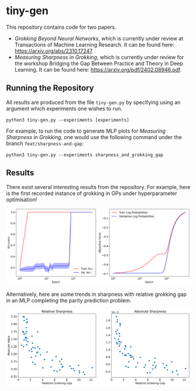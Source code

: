 # tiny-gen

This repository contains code for two papers.
* _Grokking Beyond Neural Networks_, which is currently under review at Transactions of Machine Learning Research. It can be found here: https://arxiv.org/abs/2310.17247.
* _Measuring Sharpness in Grokking_, which is currently under review for the workshop Bridging the Gap Between Practice and Theory in Deep Learning. It can be found here: https://arxiv.org/pdf/2402.08946.pdf.

## Running the Repository

All results are produced from the file `tiny-gen.py` by specifying using an argument which experiments one wishes to run.

```
python3 tiny-gen.py --experiments [experiments]
```

For example, to run the code to generate MLP plots for _Measuring Sharpness in Grokking_, one would use the following command under the branch `feat/sharpness-and-gap`:

```
python3 tiny-gen.py --experiments sharpness_and_grokking_gap
```

## Results

There exist several interesting results from the repository. For example, here is the first recorded instance of grokking in GPs under hyperparameter optimisation!

![image of grokking in GPs](images/gp.png)

Alternatively, here are some trends in sharpness with relative grokking gap in an MLP completing the parity prediction problem.

![image of sharpness](images/sharpness.png)
